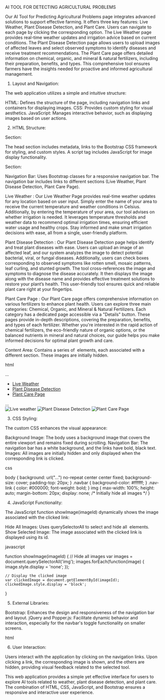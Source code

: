 AI TOOL FOR DETECTING AGRICULTURAL PROBLEMS

Our AI Tool for Predicting Agricultural Problems  page integrates advanced solutions to support effective farming.
It offers three key features: Live Weather, Plant Disease Detection, and Plant Care. 
Users can navigate to each page by clicking the corresponding option. 
The Live Weather page provides real-time weather updates and irrigation advice based on current conditions. 
The Plant Disease Detection page allows users to upload images of affected leaves and select observed symptoms to identify diseases and receive treatment recommendations. 
The Plant Care page offers detailed information on chemical, organic, and mineral & natural fertilizers, 
including their preparation, benefits, and types. This comprehensive tool ensures farmers have the insights needed for proactive and informed agricultural management.

1. Layout and Navigation:

The web application utilizes a simple and intuitive structure:

HTML: Defines the structure of the page, including navigation links and containers for displaying images.
CSS: Provides custom styling for visual aesthetics.
JavaScript: Manages interactive behavior, such as displaying images based on user actions.

2. HTML Structure:

<head> Section:

The head section includes metadata, links to the Bootstrap CSS framework for styling, and custom styles.
A script tag includes JavaScript for image display functionality.
<body> Section:

Navigation Bar:
Uses Bootstrap classes for a responsive navigation bar.
The navigation bar includes links to different sections (Live Weather, Plant Disease Detection, Plant Care Page).

Live Weather :
Our Live Weather  Page provides real-time weather updates for any location based on user input. Simply enter the name of your area to receive the current temperature and weather conditions in Celsius. Additionally, by entering the temperature of your area, our tool advises on whether irrigation is needed. It leverages temperature thresholds and weather data to recommend optimal irrigation times, ensuring efficient water usage and healthy crops. Stay informed and make smart irrigation decisions with ease, all from a single, user-friendly platform.
 
Plant Disease Detection :
Our Plant Disease Detection page helps identify and treat plant diseases with ease. Users can upload an image of an affected leaf, and our system analyzes the image to detect potential bacterial, viral, or fungal diseases. Additionally, users can check boxes corresponding to observed symptoms like rotten smell, mosaic patterns, leaf curling, and stunted growth. The tool cross-references the image and symptoms to diagnose the disease accurately. It then displays the image along with the disease name and provides effective treatment solutions to restore your plant’s health. This user-friendly tool ensures quick and reliable plant care right at your fingertips.
 
Plant Care Page :
Our Plant Care page offers comprehensive information on various fertilizers to enhance plant health. Users can explore three main categories: Chemical, Organic, and Mineral & Natural Fertilizers. Each category has a dedicated page accessible via a "Details" button. These pages provide in-depth descriptions, covering the preparation, benefits, and types of each fertilizer. Whether you're interested in the rapid action of chemical fertilizers, the eco-friendly nature of organic options, or the balanced nutrients in mineral and natural choices, our guide helps you make informed decisions for optimal plant growth and care.
 

Content Area:
Contains a series of <img> elements, each associated with a different section. These images are initially hidden.

html

<nav class="navbar navbar-expand-lg navbar-light">
    ...
    <ul class="navbar-nav ml-auto">
        <li class="nav-item">
            <a class="nav-link" href="live weather/index.html" onclick="showImage('liveWeatherImage')">Live Weather</a>
        </li>
        <li class="nav-item">
            <a class="nav-link" href="PDP/disease.html" onclick="showImage('diseaseDetectionImage')">Plant Disease Detection</a>
        </li>
        <li class="nav-item">
            <a class="nav-link" href="ACP/plantcare.html" onclick="showImage('plantCareImage')">Plant Care Page</a>
        </li>
    </ul>
    ...
</nav>

<div class="container-fluid content">
    <img id="liveWeatherImage" src="..." alt="Live weather">
    <img id="diseaseDetectionImage" src="..." alt="Plant Disease Detection">
    <img id="plantCareImage" src="..." alt="Plant Care Page">
</div>

3. CSS Styling:

The custom CSS enhances the visual appearance:

Background Image: The body uses a background image that covers the entire viewport and remains fixed during scrolling.
Navigation Bar: The navigation bar has a white background, and the links have bold, black text.
Images: All images are initially hidden and only displayed when the corresponding link is clicked.

css

body {
    background: url("...") no-repeat center center fixed;
    background-size: cover;
    padding-top: 20px;
}
.navbar {
    background-color: #ffffff;
}
.nav-link {
    color: #000000;
    font-weight: bold;
}
img {
    max-width: 100%;
    height: auto;
    margin-bottom: 20px;
    display: none; /* Initially hide all images */
}

4. JavaScript Functionality:

The JavaScript function showImage(imageId) dynamically shows the image associated with the clicked link:

Hide All Images: Uses querySelectorAll to select and hide all <img> elements.
Show Selected Image: The image associated with the clicked link is displayed using its id.

javascript

function showImage(imageId) {
    // Hide all images
    var images = document.querySelectorAll('img');
    images.forEach(function(image) {
        image.style.display = 'none';
    });

    // Display the clicked image
    var clickedImage = document.getElementById(imageId);
    clickedImage.style.display = 'block';
}

5. External Libraries:

Bootstrap: Enhances the design and responsiveness of the navigation bar and layout.
jQuery and Popper.js: Facilitate dynamic behavior and interaction, especially for the navbar's toggle functionality on smaller screens.

html

<script src="https://ajax.googleapis.com/ajax/libs/jquery/3.5.1/jquery.min.js"></script>
<script src="https://cdnjs.cloudflare.com/ajax/libs/popper.js/1.16.0/umd/popper.min.js"></script>
<script src="https://maxcdn.bootstrapcdn.com/bootstrap/4.5.2/js/bootstrap.min.js"></script>

6. User Interaction:

Users interact with the application by clicking on the navigation links.
Upon clicking a link, the corresponding image is shown, and the others are hidden, providing visual feedback related to the selected tool.

This web application provides a simple yet effective interface for users to explore AI tools related to weather, plant disease detection, and plant care. 
The combination of HTML, CSS, JavaScript, and Bootstrap ensures a responsive and interactive user experience.
